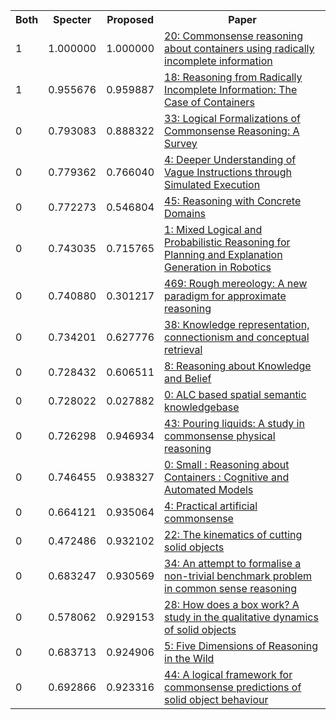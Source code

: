 <html><table><tr>
<th>Both</th>
<th>Specter</th>
<th>Proposed</th>
<th>Paper</th>
</tr>
<tr>
<td>1</td>
<td>1.000000</td>
<td>1.000000</td>
<td><a href="https://www.semanticscholar.org/paper/e7a8e4288605ec3e88690dca57448995c39ba947">20: Commonsense reasoning about containers using radically incomplete information</a></td>
</tr>
<tr>
<td>1</td>
<td>0.955676</td>
<td>0.959887</td>
<td><a href="https://www.semanticscholar.org/paper/3466a23bf5672a0d8e10a10a9de209c7e7f5c094">18: Reasoning from Radically Incomplete Information: The Case of Containers</a></td>
</tr>
<tr>
<td>0</td>
<td>0.793083</td>
<td>0.888322</td>
<td><a href="https://www.semanticscholar.org/paper/560190715c762b034ddb0e36ee1484c38211c847">33: Logical Formalizations of Commonsense Reasoning: A Survey</a></td>
</tr>
<tr>
<td>0</td>
<td>0.779362</td>
<td>0.766040</td>
<td><a href="https://www.semanticscholar.org/paper/de7b4a4fbef986dd9e2181bddebf565d56df737c">4: Deeper Understanding of Vague Instructions through Simulated Execution</a></td>
</tr>
<tr>
<td>0</td>
<td>0.772273</td>
<td>0.546804</td>
<td><a href="https://www.semanticscholar.org/paper/94a61bdd14f1ad9f19a00bd77da6836a470d1154">45: Reasoning with Concrete Domains</a></td>
</tr>
<tr>
<td>0</td>
<td>0.743035</td>
<td>0.715765</td>
<td><a href="https://www.semanticscholar.org/paper/47c24082175de3b8d6f2e5075357f63abc6652de">1: Mixed Logical and Probabilistic Reasoning for Planning and Explanation Generation in Robotics</a></td>
</tr>
<tr>
<td>0</td>
<td>0.740880</td>
<td>0.301217</td>
<td><a href="https://www.semanticscholar.org/paper/a6d3044b9537a6be2e75b47b3277ea4296f68698">469: Rough mereology: A new paradigm for approximate reasoning</a></td>
</tr>
<tr>
<td>0</td>
<td>0.734201</td>
<td>0.627776</td>
<td><a href="https://www.semanticscholar.org/paper/f6324b2f8c37ace0fb4b0ccd33952d67779f17ec">38: Knowledge representation, connectionism and conceptual retrieval</a></td>
</tr>
<tr>
<td>0</td>
<td>0.728432</td>
<td>0.606511</td>
<td><a href="https://www.semanticscholar.org/paper/8bc25bb6a17f167cdbae9314cb75de1254e2ffff">8: Reasoning about Knowledge and Belief</a></td>
</tr>
<tr>
<td>0</td>
<td>0.728022</td>
<td>0.027882</td>
<td><a href="https://www.semanticscholar.org/paper/a1a80020e0fd11fd2fec1a995636df2365224a2c">0: ALC based spatial semantic knowledgebase</a></td>
</tr>
<tr>
<td>0</td>
<td>0.726298</td>
<td>0.946934</td>
<td><a href="https://www.semanticscholar.org/paper/53a48698f177df2dcd36acf3d9d5d21501b39d20">43: Pouring liquids: A study in commonsense physical reasoning</a></td>
</tr>
<tr>
<td>0</td>
<td>0.746455</td>
<td>0.938327</td>
<td><a href="https://www.semanticscholar.org/paper/ec5ea6e7621c7a5ab58ad27579c05116ee04d8cb">0: Small : Reasoning about Containers : Cognitive and Automated Models</a></td>
</tr>
<tr>
<td>0</td>
<td>0.664121</td>
<td>0.935064</td>
<td><a href="https://www.semanticscholar.org/paper/5d1e026a8444bd0ee13666636d9ad24ce73a2159">4: Practical artificial commonsense</a></td>
</tr>
<tr>
<td>0</td>
<td>0.472486</td>
<td>0.932102</td>
<td><a href="https://www.semanticscholar.org/paper/df17a5e087e236b69b29e7e38b08f972c4bcc7a2">22: The kinematics of cutting solid objects</a></td>
</tr>
<tr>
<td>0</td>
<td>0.683247</td>
<td>0.930569</td>
<td><a href="https://www.semanticscholar.org/paper/3ac9b13804581e79776d310967e4318437ddd374">34: An attempt to formalise a non-trivial benchmark problem in common sense reasoning</a></td>
</tr>
<tr>
<td>0</td>
<td>0.578062</td>
<td>0.929153</td>
<td><a href="https://www.semanticscholar.org/paper/d9cf24995d896ab529e8d5f3d734f8535b96c5e7">28: How does a box work? A study in the qualitative dynamics of solid objects</a></td>
</tr>
<tr>
<td>0</td>
<td>0.683713</td>
<td>0.924906</td>
<td><a href="https://www.semanticscholar.org/paper/743a9c60092241ecf366a2ffb564f03a05fc9a0e">5: Five Dimensions of Reasoning in the Wild</a></td>
</tr>
<tr>
<td>0</td>
<td>0.692866</td>
<td>0.923316</td>
<td><a href="https://www.semanticscholar.org/paper/46faa78cf5cc543044ecba088847541e08f68172">44: A logical framework for commonsense predictions of solid object behaviour</a></td>
</tr>
</table></html>
